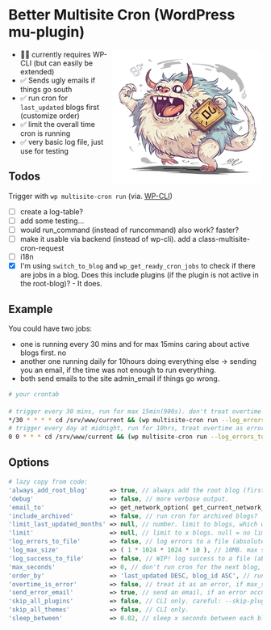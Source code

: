 # Better Multisite Cron (WordPress mu-plugin)
<p align="center">
	<img align="right" width="300" height="auto" src="./croni-l.png">
</p>

- 🤷‍♂️ currently requires WP-CLI (but can easily be extended)
- ✅ Sends ugly emails if things go south
- ✅ run cron for ``last_updated`` blogs first (customize order)
- ✅ limit the overall time cron is running
- ✅ very basic log file, just use for testing

## Todos

Trigger with ``wp multisite-cron run`` (via. [WP-CLI](https://wp-cli.org/))

- [ ] create a log-table?
- [ ] add some testing...
- [ ] would run_command (instead of runcommand) also work? faster?
- [ ] make it usable via backend (instead of wp-cli). add a class-multisite-cron-request
- [ ] i18n
- [x] I'm using ``switch_to_blog`` and ``wp_get_ready_cron_jobs`` to check if there are jobs in a blog.
      Does this include plugins (if the plugin is not active in the root-blog)? - It does.

## Example

You could have two jobs:
- one is running every 30 mins and for max 15mins caring about active blogs first. no
- another one running daily for 10hours doing everything else -> sending you an email, if the time was not enough to run everything.
- both send emails to the site admin_email if things go wrong.

```bash
# your crontab

# trigger every 30 mins, run for max 15min(900s). don't treat overtime as error.
*/30 * * * * cd /srv/www/current && (wp multisite-cron run --log_errors_to_file='/srv/www/logs/better-cron.log' --max_seconds=900 ) > /dev/null 2>&1
# trigger every day at midnight, run for 10hrs, treat overtime as error (and send an email).
0 0 * * * cd /srv/www/current && (wp multisite-cron run --log_errors_to_file='/srv/www/logs/better-cron.log' --max_seconds=36000 --overtime_is_error ) > /dev/null 2>&1

```


## Options
```php
# lazy copy from code:
'always_add_root_blog'      => true, // always add the root blog (first) to the list of blogs to run cron for.
'debug'                     => false, // more verbose output.
'email_to'                  => get_network_option( get_current_network_id(), 'admin_email' ),
'include_archived'          => false, // run cron for archived blogs?
'limit_last_updated_months' => null, // number. limit to blogs, which were updated in the last x months.
'limit'                     => null, // limit to x blogs. null = no limit.
'log_errors_to_file'        => false, // log errors to a file (absolute path). null = no logging.
'log_max_size'              => ( 1 * 1024 * 1024 * 10 ), // 10MB. max size of the log file.
'log_success_to_file'       => false, // WIP! log success to a file (absolute path). null = no logging.
'max_seconds'               => 0, // don't run cron for the next blog, if it is over time. 0 = no limit.
'order_by'                  => 'last_updated DESC, blog_id ASC', // run new blogs first, because they are more important?
'overtime_is_error'         => false, // treat it as an error, if max_seconds was not enough to finish all jobs.
'send_error_email'          => true, // send an email, if an error occurred?
'skip_all_plugins'          => false, // CLI only. careful: --skip-plugins does something else...
'skip_all_themes'           => false, // CLI only.
'sleep_between'             => 0.02, // sleep x seconds between each blog. 🤷‍♂️
```
